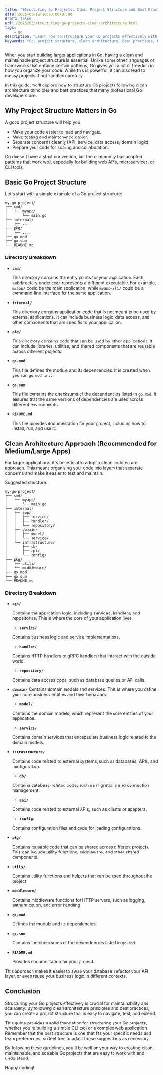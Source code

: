 ```yaml
---
title: "Structuring Go Projects: Clean Project Structure and Best Practices"
date: 2025-05-18T10:00:00+07:00
draft: false
url: /2025/05/structuring-go-projects-clean-architecture.html
tags:
    - go
description: "Learn how to structure your Go projects effectively with best practices and clean architecture principles. Discover the ideal directory structure, package organization, and tips for maintainable code."
keywords: "Go, project structure, clean architecture, best practices, Go modules"
---
```


When you start building larger applications in Go, having a clean and maintainable project structure is essential. Unlike some other languages or frameworks that enforce certain patterns, Go gives you a lot of freedom in how you organize your code. While this is powerful, it can also lead to messy projects if not handled carefully.

In this guide, we'll explore how to structure Go projects following clean architecture principles and best practices that many professional Go developers use.

## Why Project Structure Matters in Go

A good project structure will help you:
- Make your code easier to read and navigate.
- Make testing and maintenance easier.
- Separate concerns cleanly (API, service, data access, domain logic).
- Prepare your code for scaling and collaboration.

Go doesn't have a strict convention, but the community has adopted patterns that work well, especially for building web APIs, microservices, or CLI tools.

## Basic Go Project Structure

Let's start with a simple example of a Go project structure:

```
my-go-project/
├── cmd/
│   └── myapp/
│       └── main.go
├── internal/
│   ├── ...
├── pkg/
│   ├── ...
├── go.mod
├── go.sum
└── README.md
```

### Directory Breakdown

- **`cmd/`**
  
  This directory contains the entry points for your application. Each subdirectory under `cmd/` represents a different executable. For example, `myapp/` could be the main application, while `myapp-cli/` could be a command-line interface for the same application.
- **`internal/`**
  
  This directory contains application code that is not meant to be used by external applications. It can include business logic, data access, and other components that are specific to your application.
- **`pkg/`**
  
  This directory contains code that can be used by other applications. It can include libraries, utilities, and shared components that are reusable across different projects.
- **`go.mod`**
  
  This file defines the module and its dependencies. It is created when you run `go mod init`.
- **`go.sum`**
  
  This file contains the checksums of the dependencies listed in `go.mod`. It ensures that the same versions of dependencies are used across different environments.
- **`README.md`**
  
  This file provides documentation for your project, including how to install, run, and use it.


## Clean Architecture Approach (Recommended for Medium/Large Apps)
For larger applications, it's beneficial to adopt a clean architecture approach. This means organizing your code into layers that separate concerns and make it easier to test and maintain.

Suggested structure:

```
my-go-project/
├── cmd/
│   └── myapp/
│       └── main.go
├── internal/
│   ├── app/
│   │   ├── service/
│   │   ├── handler/
│   │   └── repository/
│   ├── domain/
│   │   ├── model/
│   │   └── service/
│   └── infrastructure/
│       ├── db/
│       ├── api/
│       └── config/
├── pkg/
│   ├── utils/
│   └── middleware/
├── go.mod
├── go.sum
└── README.md
```

### Directory Breakdown
- **`app/`**
  
  Contains the application logic, including services, handlers, and repositories. This is where the core of your application lives.
  - **`service/`**
  
  Contains business logic and service implementations.
  - **`handler/`**
  
  Contains HTTP handlers or gRPC handlers that interact with the outside world.
  - **`repository/`**
  
  Contains data access code, such as database queries or API calls.
- **`domain/`**
  Contains domain models and services. This is where you define your core business entities and their behaviors.
  - **`model/`**
  
  Contains the domain models, which represent the core entities of your application.
  - **`service/`**
  
  Contains domain services that encapsulate business logic related to the domain models.
- **`infrastructure/`**
  
  Contains code related to external systems, such as databases, APIs, and configuration.
  - **`db/`**
  
  Contains database-related code, such as migrations and connection management.
  - **`api/`**
  
  Contains code related to external APIs, such as clients or adapters.
  - **`config/`**
  
  Contains configuration files and code for loading configurations.
- **`pkg/`**
  
  Contains reusable code that can be shared across different projects. This can include utility functions, middleware, and other shared components.
- **`utils/`**
  
  Contains utility functions and helpers that can be used throughout the project.
- **`middleware/`**
  
  Contains middleware functions for HTTP servers, such as logging, authentication, and error handling.
- **`go.mod`**
  
  Defines the module and its dependencies.
- **`go.sum`**
  
  Contains the checksums of the dependencies listed in `go.mod`.
- **`README.md`**
  
  Provides documentation for your project.

This approach makes it easier to swap your database, refactor your API layer, or even reuse your business logic in different contexts.

## Conclusion
Structuring your Go projects effectively is crucial for maintainability and scalability. By following clean architecture principles and best practices, you can create a project structure that is easy to navigate, test, and extend.

This guide provides a solid foundation for structuring your Go projects, whether you're building a simple CLI tool or a complex web application. Remember that the best structure is one that fits your specific needs and team preferences, so feel free to adapt these suggestions as necessary.

By following these guidelines, you'll be well on your way to creating clean, maintainable, and scalable Go projects that are easy to work with and understand.

Happy coding!